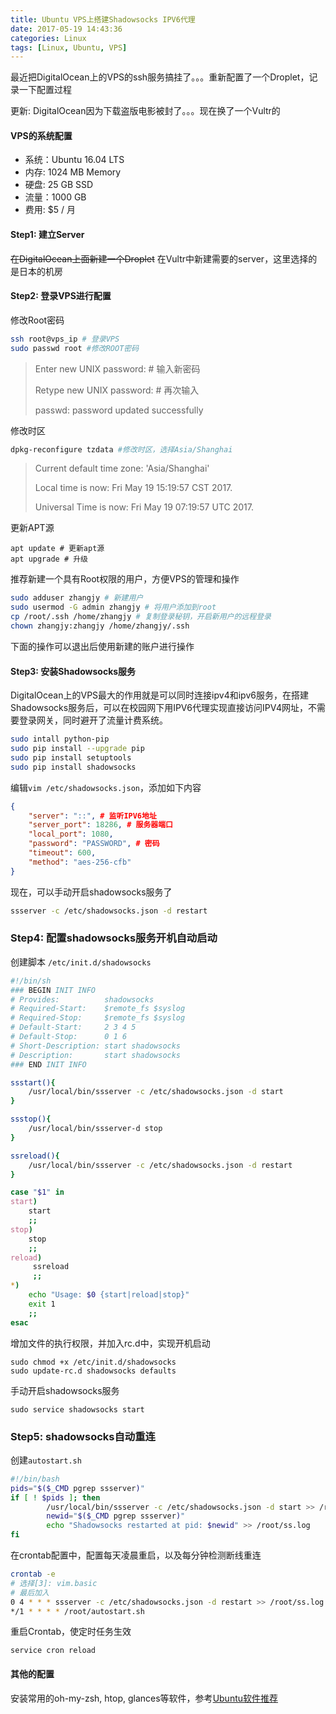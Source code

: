 ```yaml
---
title: Ubuntu VPS上搭建Shadowsocks IPV6代理
date: 2017-05-19 14:43:36
categories: Linux
tags: [Linux, Ubuntu, VPS]
---
```


最近把DigitalOcean上的VPS的ssh服务搞挂了。。。重新配置了一个Droplet，记录一下配置过程

更新: DigitalOcean因为下载盗版电影被封了。。。现在换了一个Vultr的

<!-- more -->

#### VPS的系统配置

+ 系统：Ubuntu 16.04 LTS
+ 内存: 1024 MB Memory
+ 硬盘: 25 GB SSD
+ 流量：1000 GB
+ 费用: $5 / 月

#### Step1: 建立Server

~~在DigitalOcean上面新建一个Droplet~~
在Vultr中新建需要的server，这里选择的是日本的机房

#### Step2: 登录VPS进行配置

修改Root密码

```bash
ssh root@vps_ip # 登录VPS
sudo passwd root #修改ROOT密码
```

> Enter new UNIX password: # 输入新密码
> 
> Retype new UNIX password: # 再次输入
> 
> passwd: password updated successfully

修改时区

```bash
dpkg-reconfigure tzdata #修改时区，选择Asia/Shanghai
```

> Current default time zone: 'Asia/Shanghai'
> 
> Local time is now:      Fri May 19 15:19:57 CST 2017.
> 
> Universal Time is now:  Fri May 19 07:19:57 UTC 2017.

更新APT源

```
apt update # 更新apt源
apt upgrade # 升级
```

推荐新建一个具有Root权限的用户，方便VPS的管理和操作

```bash
sudo adduser zhangjy # 新建用户
sudo usermod -G admin zhangjy # 将用户添加到root
cp /root/.ssh /home/zhangjy # 复制登录秘钥，开启新用户的远程登录
chown zhangjy:zhangjy /home/zhangjy/.ssh
```

下面的操作可以退出后使用新建的账户进行操作

#### Step3: 安装Shadowsocks服务

DigitalOcean上的VPS最大的作用就是可以同时连接ipv4和ipv6服务，在搭建Shadowsocks服务后，可以在校园网下用IPV6代理实现直接访问IPV4网址，不需要登录网关，同时避开了流量计费系统。

```bash
sudo intall python-pip
sudo pip install --upgrade pip
sudo pip install setuptools
sudo pip install shadowsocks
```

编辑`vim /etc/shadowsocks.json`，添加如下内容

```json
{
    "server": "::", # 监听IPV6地址
    "server_port": 18286, # 服务器端口
    "local_port": 1080,
    "password": "PASSWORD", # 密码
    "timeout": 600,
    "method": "aes-256-cfb"
}
```

现在，可以手动开启shadowsocks服务了

```bash
ssserver -c /etc/shadowsocks.json -d restart
```

### Step4: 配置shadowsocks服务开机自动启动

创建脚本 `/etc/init.d/shadowsocks`

```bash
#!/bin/sh
### BEGIN INIT INFO
# Provides:          shadowsocks
# Required-Start:    $remote_fs $syslog
# Required-Stop:     $remote_fs $syslog
# Default-Start:     2 3 4 5
# Default-Stop:      0 1 6
# Short-Description: start shadowsocks 
# Description:       start shadowsocks
### END INIT INFO

ssstart(){
    /usr/local/bin/ssserver -c /etc/shadowsocks.json -d start
}

ssstop(){
    /usr/local/bin/ssserver-d stop
}

ssreload(){
    /usr/local/bin/ssserver -c /etc/shadowsocks.json -d restart
}

case "$1" in
start)
    start
    ;;
stop)
    stop
    ;;
reload)
     ssreload
     ;;
*)
    echo "Usage: $0 {start|reload|stop}"
    exit 1
    ;;
esac
```

增加文件的执行权限，并加入rc.d中，实现开机启动

```
sudo chmod +x /etc/init.d/shadowsocks
sudo update-rc.d shadowsocks defaults
```

手动开启shadowsocks服务

```
sudo service shadowsocks start
```

### Step5: shadowsocks自动重连

创建`autostart.sh`

```bash
#!/bin/bash
pids="$($_CMD pgrep ssserver)"
if [ ! $pids ]; then
        /usr/local/bin/ssserver -c /etc/shadowsocks.json -d start >> /root/ss.log
        newid="$($_CMD pgrep ssserver)"
        echo "Shadowsocks restarted at pid: $newid" >> /root/ss.log
fi
```

在crontab配置中，配置每天凌晨重启，以及每分钟检测断线重连

```bash
crontab -e 
# 选择[3]: vim.basic
# 最后加入
0 4 * * * ssserver -c /etc/shadowsocks.json -d restart >> /root/ss.log
*/1 * * * * /root/autostart.sh
```

重启Crontab，使定时任务生效

```
service cron reload 
```

#### 其他的配置

安装常用的oh-my-zsh, htop, glances等软件，参考[Ubuntu软件推荐](https://kevinzjy.github.io/2017/05/13/Ubuntu-softwares/)

